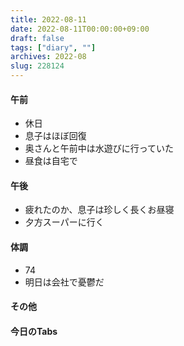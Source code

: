 ```yaml
---
title: 2022-08-11
date: 2022-08-11T00:00:00+09:00
draft: false
tags: ["diary", ""]
archives: 2022-08
slug: 228124
---
```

#### 午前
- 休日
- 息子はほぼ回復
- 奥さんと午前中は水遊びに行っていた
- 昼食は自宅で
#### 午後
- 疲れたのか、息子は珍しく長くお昼寝
- 夕方スーパーに行く
#### 体調
- 74
- 明日は会社で憂鬱だ
#### その他
#### 今日のTabs